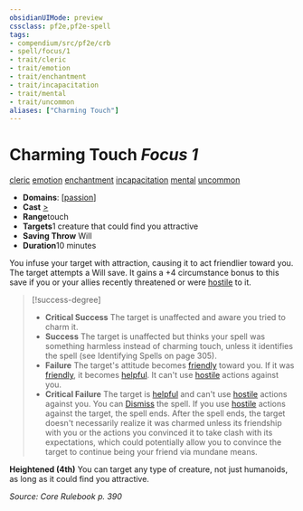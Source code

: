 ```yaml
---
obsidianUIMode: preview
cssclass: pf2e,pf2e-spell
tags:
- compendium/src/pf2e/crb
- spell/focus/1
- trait/cleric
- trait/emotion
- trait/enchantment
- trait/incapacitation
- trait/mental
- trait/uncommon
aliases: ["Charming Touch"]
---
```

# Charming Touch *Focus 1*   
[cleric](../../Rules/traits/cleric.md)  [emotion](../../Rules/traits/emotion.md)  [enchantment](../../Rules/traits/enchantment.md)  [incapacitation](../../Rules/traits/incapacitation.md)  [mental](../../Rules/traits/mental.md)  [uncommon](../../Rules/traits/uncommon.md)  

- **Domains**: [[passion](../setting/domains.md#Passion)]
- **Cast** [>](../../Rules/core-rulebook/chapter-9-playing-the-game.md#Actions "Single Action") 
- **Range**touch
- **Targets**1 creature that could find you attractive
- **Saving Throw** Will
- **Duration**10 minutes

You infuse your target with attraction, causing it to act friendlier toward you. The target attempts a Will save. It gains a +4 circumstance bonus to this save if you or your allies recently threatened or were [hostile](../../Rules/conditions.md#Hostile) to it.

> [!success-degree] 
> - **Critical Success** The target is unaffected and aware you tried to charm it.
> - **Success** The target is unaffected but thinks your spell was something harmless instead of charming touch, unless it identifies the spell (see Identifying Spells on page 305).
> - **Failure** The target's attitude becomes [friendly](../../Rules/conditions.md#Friendly) toward you. If it was [friendly](../../Rules/conditions.md#Friendly), it becomes [helpful](../../Rules/conditions.md#Helpful). It can't use [hostile](../../Rules/conditions.md#Hostile) actions against you.
> - **Critical Failure** The target is [helpful](../../Rules/conditions.md#Helpful) and can't use [hostile](../../Rules/conditions.md#Hostile) actions against you. You can [Dismiss](../../Rules/actions/dismiss.md) the spell. If you use [hostile](../../Rules/conditions.md#Hostile) actions against the target, the spell ends. After the spell ends, the target doesn't necessarily realize it was charmed unless its friendship with you or the actions you convinced it to take clash with its expectations, which could potentially allow you to convince the target to continue being your friend via mundane means.

**Heightened (4th)** You can target any type of creature, not just humanoids, as long as it could find you attractive.

*Source: Core Rulebook p. 390*